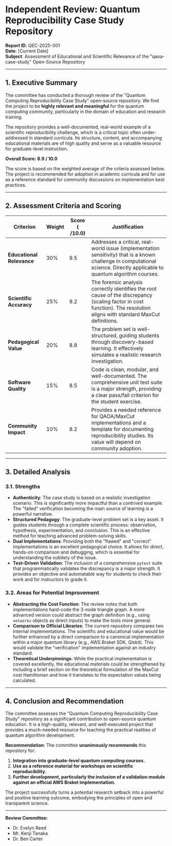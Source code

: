 # Independent Review: Quantum Reproducibility Case Study Repository

**Report ID**: QEC-2025-001  
**Date**: [Current Date]  
**Subject**: Assessment of Educational and Scientific Relevance of the "qaoa-case-study" Open-Source Repository

---

## 1. Executive Summary

The committee has conducted a thorough review of the "Quantum Computing Reproducibility Case Study" open-source repository. We find the project to be **highly relevant and meaningful** for the quantum computing community, particularly in the domain of education and research training.

The repository provides a well-documented, real-world example of a scientific reproducibility challenge, which is a critical topic often under-addressed in standard curricula. Its structure, content, and accompanying educational materials are of high quality and serve as a valuable resource for graduate-level instruction.

**Overall Score: 8.9 / 10.0**

The score is based on the weighted average of the criteria assessed below. The project is recommended for adoption in academic curricula and for use as a reference standard for community discussions on implementation best practices.

---

## 2. Assessment Criteria and Scoring

| Criterion                      | Weight | Score ( /10.0) | Justification                                                                                                                                                             |
| ------------------------------ | ------ | -------------- | ------------------------------------------------------------------------------------------------------------------------------------------------------------------------- |
| **Educational Relevance**      | 30%    | 9.5            | Addresses a critical, real-world issue (implementation sensitivity) that is a known challenge in computational science. Directly applicable to quantum algorithm courses.      |
| **Scientific Accuracy**        | 25%    | 9.2            | The forensic analysis correctly identifies the root cause of the discrepancy (scaling factor in cost function). The resolution aligns with standard MaxCut definitions.        |
| **Pedagogical Value**          | 20%    | 8.8            | The problem set is well-structured, guiding students through discovery-based learning. It effectively simulates a realistic research investigation.                           |
| **Software Quality**           | 15%    | 8.5            | Code is clean, modular, and well-documented. The comprehensive unit test suite is a major strength, providing a clear pass/fail criterion for the student exercise.       |
| **Community Impact**           | 10%    | 8.2            | Provides a needed reference for QAOA/MaxCut implementations and a template for documenting reproducibility studies. Its value will depend on community adoption.              |

---

## 3. Detailed Analysis

### 3.1. Strengths

*   **Authenticity**: The case study is based on a realistic investigation scenario. This is significantly more impactful than a contrived example. The "failed" verification becoming the main source of learning is a powerful narrative.
*   **Structured Pedagogy**: The graduate-level problem set is a key asset. It guides students through a complete scientific process: observation, hypothesis, experimentation, and conclusion. This is an effective method for teaching advanced problem-solving skills.
*   **Dual Implementations**: Providing both the "flawed" and "correct" implementations is an excellent pedagogical choice. It allows for direct, hands-on comparison and debugging, which is essential for understanding the subtlety of the issue.
*   **Test-Driven Validation**: The inclusion of a comprehensive `pytest` suite that programmatically validates the discrepancy is a major strength. It provides an objective and automatable way for students to check their work and for instructors to grade it.

### 3.2. Areas for Potential Improvement

*   **Abstracting the Cost Function**: The review notes that both implementations hard-code the 3-node triangle graph. A more advanced version could abstract the graph definition (e.g., using `networkx` objects as direct inputs) to make the tools more general.
*   **Comparison to Official Libraries**: The current repository compares two internal implementations. The scientific and educational value would be further enhanced by a direct comparison to a canonical implementation within a major quantum library (e.g., AWS Braket SDK, Qiskit). This would validate the "verification" implementation against an industry standard.
*   **Theoretical Underpinnings**: While the practical implementation is covered excellently, the educational materials could be strengthened by including a brief section on the theoretical formulation of the MaxCut cost Hamiltonian and how it translates to the expectation values being calculated.

---

## 4. Conclusion and Recommendation

The committee assesses the "Quantum Computing Reproducibility Case Study" repository as a significant contribution to open-source quantum education. It is a high-quality, relevant, and well-executed project that provides a much-needed resource for teaching the practical realities of quantum algorithm development.

**Recommendation**: The committee **unanimously recommends** this repository for:
1.  **Integration into graduate-level quantum computing courses.**
2.  **Use as a reference material for workshops on scientific reproducibility.**
3.  **Further development, particularly the inclusion of a validation module against an official AWS Braket implementation.**

The project successfully turns a potential research setback into a powerful and positive learning outcome, embodying the principles of open and transparent science.

---
**Review Committee:**
*   Dr. Evelyn Reed
*   Mr. Kenji Tanaka
*   Dr. Ben Carter 